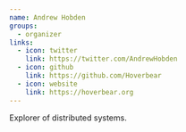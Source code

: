 ```yaml
---
name: Andrew Hobden
groups: 
  - organizer
links:
  - icon: twitter
    link: https://twitter.com/AndrewHobden
  - icon: github
    link: https://github.com/Hoverbear
  - icon: website
    link: https://hoverbear.org
---
```


Explorer of distributed systems.